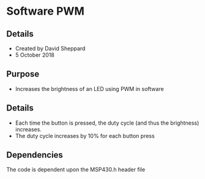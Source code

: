 # Software PWM
## Details
- Created by David Sheppard
- 5 October 2018
## Purpose
- Increases the brightness of an LED using PWM in software
## Details
- Each time the button is pressed, the duty cycle (and thus the brightness) increases.
- The duty cycle increases by 10% for each button press
## Dependencies
The code is dependent upon the MSP430.h header file
